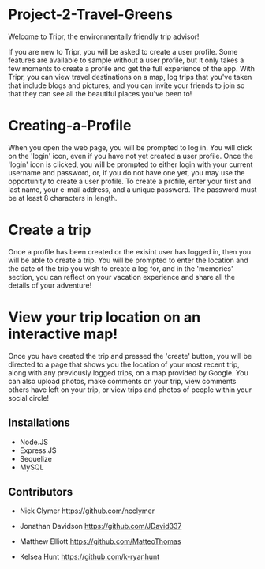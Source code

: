 # Project-2-Travel-Greens

Welcome to Tripr, the environmentally friendly trip advisor!  

If you are new to Tripr, you will be asked to create a user profile.  Some features are available to sample without a user profile, but it only takes a few moments to create a profile and get the full experience of the app.  With Tripr, you can view travel destinations on a map, log trips that you've taken that include blogs and pictures, and you can invite your friends to join so that they can see all the beautiful places you've been to!  

# Creating-a-Profile

When you open the web page, you will be prompted to log in.  You will click on the 'login' icon, even if you have not yet created a user profile.  Once the 'login' icon is clicked, you will be prompted to either login with your current username and password, or, if you do not have one yet, you may use the opportunity to create a user profile.  To create a profile, enter your first and last name, your e-mail address, and a unique password.  The password must be at least 8 characters in length.  

# Create a trip

Once a profile has been created or the exisint user has logged in, then you will be able to create a trip.  You will be prompted to enter the location and the date of the trip you wish to create a log for, and in the 'memories' section, you can reflect on your vacation experience and share all the details of your adventure!

# View your trip location on an interactive map!

Once you have created the trip and pressed the 'create' button, you will be directed to a page that shows you the location of your most recent trip, along with any previously logged trips, on a map provided by Google.  You can also upload photos, make comments on your trip, view comments others have left on your trip, or view trips and photos of people within your social circle!  

## Installations

* Node.JS
* Express.JS
* Sequelize
* MySQL

## Contributors

* Nick Clymer
https://github.com/ncclymer

* Jonathan Davidson
https://github.com/JDavid337

* Matthew Elliott
https://github.com/MatteoThomas

* Kelsea Hunt
https://github.com/k-ryanhunt
